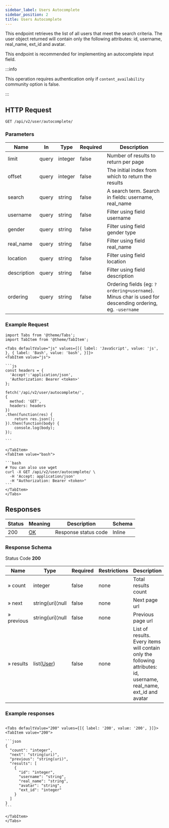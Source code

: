 ```yaml
---
sidebar_label: Users Autocomplete
sidebar_position: 2
title: Users Autocomplete
---
```


This endpoint retrieves the list of all users that meet the search criteria. 
The user object returned will contain only the following attributes: id, username, real_name, ext_id and avatar.

This endpoint is recommended for implementing an autocomplete input field.

:::info

This operation requires authentication only if `content_availability` community option is false.

:::

## HTTP Request

`GET /api/v2/user/autocomplete/`

### Parameters

|Name|In|Type|Required|Description|
|---|---|---|---|---|
|limit|query|integer|false|Number of results to return per page|
|offset|query|integer|false|The initial index from which to return the results|
|search|query|string|false|A search term. Search in fields: username, real_name|
|username|query|string|false|Filter using field username|
|gender|query|string|false|Filter using field gender type|
|real_name|query|string|false|Filter using field real_name|
|location|query|string|false|Filter using field location|
|description|query|string|false|Filter using field description|
|ordering|query|string|false|Ordering fields (eg: `?ordering=username`). Minus char is used for descending ordering, eg. `-username`|

### Example Request

````mdx-code-block
import Tabs from '@theme/Tabs';
import TabItem from '@theme/TabItem';

<Tabs defaultValue="js" values={[{ label: 'JavaScript', value: 'js', }, { label: 'Bash', value: 'bash', }]}>
<TabItem value="js">

```js
const headers = {
  'Accept':'application/json',
  'Authorization: Bearer <token>'
};

fetch('/api/v2/user/autocomplete/',
{
  method: 'GET',
  headers: headers
})
.then(function(res) {
    return res.json();
}).then(function(body) {
    console.log(body);
});

```

</TabItem>
<TabItem value="bash">

```bash
# You can also use wget
curl -X GET /api/v2/user/autocomplete/ \
  -H 'Accept: application/json'
  -H "Authorization: Bearer <token>"
```
</TabItem>
</Tabs>
````

## Responses

|Status|Meaning|Description|Schema|
|---|---|---|---|
|200|[OK](https://tools.ietf.org/html/rfc7231#section-6.3.1)|Response status code|Inline|

### Response Schema

Status Code **200**

|Name|Type|Required|Restrictions|Description|
|---|---|---|---|---|
|» count|integer|false|none|Total results count|
|» next|string(uri)¦null|false|none|Next page url|
|» previous|string(uri)¦null|false|none|Previous page url|
|» results|list([User](/docs/apireference/v2/schemas/user))|false|none|List of results. Every items will contain only the following attributes: id, username, real_name, ext_id and avatar|

### Example responses


````mdx-code-block

<Tabs defaultValue="200" values={[{ label: '200', value: '200', }]}>
<TabItem value="200">

```json
{
  "count": "integer",
  "next": "string(uri)",
  "previous": "string(uri)",
  "results": [
    {
      "id": "integer",
      "username": "string",
      "real_name": "string",
      "avatar": "string",
      "ext_id": "integer"
    }
  ]
}
```

</TabItem>
</Tabs>
````




